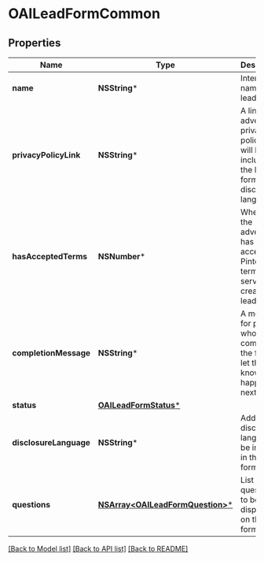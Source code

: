 # OAILeadFormCommon

## Properties
Name | Type | Description | Notes
------------ | ------------- | ------------- | -------------
**name** | **NSString*** | Internal name of the lead form. | [optional] 
**privacyPolicyLink** | **NSString*** | A link to the advertiser&#39;s privacy policy. This will be included in the lead form&#39;s disclosure language. | [optional] 
**hasAcceptedTerms** | **NSNumber*** | Whether the advertiser has accepted Pinterest&#39;s terms of service for creating a lead ad. | [optional] 
**completionMessage** | **NSString*** | A message for people who complete the form to let them know what happens next. | [optional] 
**status** | [**OAILeadFormStatus***](OAILeadFormStatus.md) |  | [optional] 
**disclosureLanguage** | **NSString*** | Additional disclosure language to be included in the lead form. | [optional] 
**questions** | [**NSArray&lt;OAILeadFormQuestion&gt;***](OAILeadFormQuestion.md) | List of questions to be displayed on the lead form. | [optional] 

[[Back to Model list]](../README.md#documentation-for-models) [[Back to API list]](../README.md#documentation-for-api-endpoints) [[Back to README]](../README.md)


